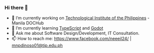 ### Hi there 👋




- 🔭 I’m currently working on [Technological Institute of the Philippines](https://www.tip.edu.ph/) - Manila DOCHub
- 🌱 I’m currently learning [TypeScript](https://www.typescriptlang.org/) and [Godot](https://godotengine.org/)
- 💬 Ask me about Software Design/Development, IT Consultation.
- 📫 How to reach me: https://www.facebook.com/neeeil24/  | mnpdinoso01@tip.edu.ph


